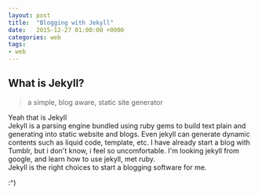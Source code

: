 ```yaml
---
layout: post
title:  "Blogging with Jekyll"
date:   2015-12-27 01:00:00 +0000
categories: web
tags:
- web
---
```


## What is Jekyll?

> a simple, blog aware, static site generator

Yeah that is Jekyll<br>
Jekyll is a parsing engine bundled using ruby gems to build text plain and generating into static website and blogs. Even jekyll can generate dynamic contents such as liquid code, template, etc.
I have already start a blog with Tumblr, but i don't know, i feel so uncomfortable.
I'm looking jekyll from google, and learn how to use jekyll, met ruby.<br>
Jekyll is the right choices to start a blogging software for me.


:^)


